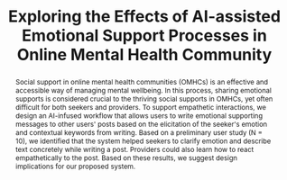 ---
layout: publication
title: Exploring the Effects of AI-assisted Emotional Support Processes in Online Mental Health Community
year: 2022
month: 4
authors:
  - Donghoon Shin
  - Subeen Park
  - Esther Hehsun Kim
  - Soomin Kim
  - Jinwook Seo
  - Hwajung Hong
video: JVqjovjOcwo
poster: chi2022_omhc_poster_conference.pdf
slide: chi2022_omhc_slide.pdf
venue: CHI 2022 Extended Abstracts
venue_full: Extended Abstracts of the 2022 CHI Conference on Human Factors in Computing Systems
abstract: Social support in online mental health communities (OMHCs) is an effective and accessible way of managing mental wellbeing. In this process, sharing emotional supports is considered crucial to the thriving social supports in OMHCs, yet often difficult for both seekers and providers. To support empathetic interactions, we design an AI-infused workflow that allows users to write emotional supporting messages to other users' posts based on the elicitation of the seeker's emotion and contextual keywords from writing. Based on a preliminary user study (N = 10), we identified that the system helped seekers to clarify emotion and describe text concretely while writing a post. Providers could also learn how to react empathetically to the post. Based on these results, we suggest design implications for our proposed system.
bibtex: |-
  @inproceedings{omhcs,
            title = {Exploring the Effects of AI-assisted Emotional Support Processes in Online Mental Health Community},
            author = {Shin, Donghoon and Park, Subeen and Kim, Esther Hehsun and Kim, Soomin and Seo, Jinwook and Hong, Hwajung},
            year = 2022,
            booktitle = {Extended Abstracts of the 2022 CHI Conference on Human Factors in Computing Systems},
            location = {New Orleans, LA, USA},
            publisher = {ACM},
            address = {New York, NY, USA},
            series = {CHI EA '22},
            doi = {10.1145/3491101.3519854},
            isbn = {978-1-4503-9156-6/22/04},
            url = {http://doi.acm.org/10.1145/3491101.3519854},
            keywords = {online mental health community, AI-infused system, emotional support, peer support}
          }
note: Late-breaking work
category: 
  - "AI / NLP"
  - "Healthcare"
  - "CSCW"
featured: true
---